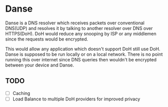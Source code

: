 # Danse

Danse is a DNS resolver which receives packets over conventional DNS(UDP) and resolves it by talking to another resolver over DNS over HTTPS(DoH). DoH would reduce any snooping by ISP or any middlemen since the requests would be encrypted.

This would allow any application which doesn't support DoH still use DoH. Danse is supposed to be run locally or on a local network. There is no point running this over internet since DNS queries then wouldn't be encrypted between your device and Danse.

## TODO

- [ ] Caching
- [ ] Load Balance to multiple DoH providers for improved privacy
